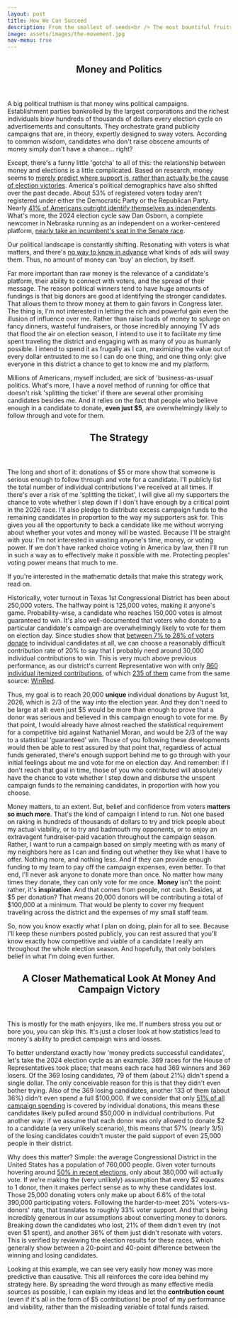 ```yaml
---
layout: post
title: How We Can Succeed
description: From the smallest of seeds<br /> The most bountiful fruits
image: assets/images/the-movement.jpg
nav-menu: true
---
```


<header class="major">
  <h2>Money and Politics</h2>
</header>

A big political truthism is that money wins political campaigns. Establishment parties bankrolled by the largest corporations and the richest individuals blow hundreds of thousands of dollars every election cycle on advertisements and consultants. They orchestrate grand publicity campaigns that are, in theory, expertly designed to sway voters. According to common wisdom, candidates who don't raise obscene amounts of money simply don't have a chance... right?

Except, there's a funny little 'gotcha' to all of this: the relationship between money and elections is a little complicated. Based on research, money seems to <a href="https://fivethirtyeight.com/features/money-and-elections-a-complicated-love-story/">merely predict where support is, rather than actually be the cause of election victories</a>. America's political demographics have also shifted over the past decade. About 53% of registered voters today aren't registered under either the Democratic Party or the Republican Party. Nearly <a href="https://news.gallup.com/poll/467897/party-preferences-evenly-split-2022-shift-gop.aspx">41% of Americans outright identify themselves as independents</a>. What's more, the 2024 election cycle saw Dan Osborn, a complete newcomer in Nebraska running as an independent on a worker-centered platform, <a href="https://inthesetimes.com/article/labor-union-working-class-dan-osborn-nebraska">nearly take an incumbent's seat in the Senate race</a>.

Our political landscape is constantly shifting. Resonating with voters is what matters, and there's <a href="https://www.politico.com/news/2024/02/15/political-ad-effectiveness-study-00141622">no way to know in advance</a> what kinds of ads will sway them. Thus, no amount of money can 'buy' an election, by itself.

Far more important than raw money is the relevance of a candidate's platform, their ability to connect with voters, and the spread of their message. The reason political winners tend to have huge amounts of fundings is that big donors are good at identifying the stronger candidates. That allows them to throw money at them to gain favors in Congress later. The thing is, I'm not interested in letting the rich and powerful gain even the illusion of influence over me. Rather than raise loads of money to splurge on fancy dinners, wasteful fundraisers, or those incredibly annoying TV ads that flood the air on election season, I intend to use it to facilitate my time spent traveling the district and engaging with as many of you as humanly possible. I intend to spend it as frugally as I can, maximizing the value out of every dollar entrusted to me so I can do one thing, and one thing only: give everyone in this district a chance to get to know me and my platform.

Millions of Americans, myself included, are sick of 'business-as-usual' politics. What's more, I have a novel method of running for office that doesn't risk 'splitting the ticket' if there are several other promising candidates besides me. And it relies on the fact that people who believe enough in a candidate to donate, <b>even just $5</b>, are overwhelmingly likely to follow through and vote for them.

<header class="major">
  <h2>The Strategy</h2>
</header>

The long and short of it: donations of $5 or more show that someone is serious enough to follow through and vote for a candidate. I'll publicly list the total number of individual contributions I've received at all times. If there's ever a risk of me 'splitting the ticket', I will give all my supporters the chance to vote whether I step down if I don't have enough by a critical point in the 2026 race. I'll also pledge to distribute excess campaign funds to the remaining candidates in proportion to the way my supporters ask for. This gives you all the opportunity to back a candidate like me without worrying about whether your votes and money will be wasted. Because I'll be straight with you: I'm not interested in wasting anyone's time, money, or voting power. If we don't have ranked choice voting in America by law, then I'll run in such a way as to effectively make it possible with me. Protecting peoples' voting power means that much to me.

If you're interested in the mathematic details that make this strategy work, read on.

Historically, voter turnout in Texas 1st Congressional District has been about 250,000 voters. The halfway point is 125,000 votes, making it anyone's game. Probability-wise, a candidate who reaches 150,000 votes is almost guaranteed to win. It's also well-documented that voters who donate to a particular candidate's campaign are overwhelmingly likely to vote for them on election day. Since studies show that <a href="https://www.pewresearch.org/short-reads/2017/05/17/5-facts-about-u-s-political-donations/">between 7% to 28% of voters donate</a> to individual candidates at all, we can choose a reasonably difficult contribution rate of 20% to say that I probably need around 30,000 individual contributions to win. This is very much above previous performance, as our district's current Representative won with only <a href="https://www.fec.gov/data/receipts/?committee_id=C00796086&two_year_transaction_period=2022&line_number=F3-11AI&data_type=processed">860 individual itemized contributions</a>, of which <a href="https://www.fec.gov/data/receipts/?data_type=processed&committee_id=C00796086&contributor_name=WINRED&two_year_transaction_period=2022&line_number=F3-11AI">235 of them</a> came from the same source: <a href="https://winred.com/">WinRed</a>.

Thus, my goal is to reach 20,000 <b>unique</b> individual donations by August 1st, 2026, which is 2/3 of the way into the election year. And they don't need to be large at all: even just $5 would be more than enough to prove that a donor was serious and believed in this campaign enough to vote for me. By that point, I would already have almost reached the statistical requirement for a competitive bid against Nathaniel Moran, and would be 2/3 of the way to a statistical 'guaranteed' win. Those of you following these developments would then be able to rest assured by that point that, regardless of actual funds generated, there's enough support behind me to go through with your initial feelings about me and vote for me on election day. And remember: if I don't reach that goal in time, those of you who contributed will absolutely have the chance to vote whether I step down and disburse the unspent campaign funds to the remaining candidates, in proportion with how you choose.

Money matters, to an extent. But, belief and confidence from voters <b>matters so much more</b>. That's the kind of campaign I intend to run. Not one based on raking in hundreds of thousands of dollars to try and trick people about my actual viability, or to try and badmouth my opponents, or to enjoy an extravagent fundraiser-paid vacation throughout the campaign season. Rather, I want to run a campaign based on simply meeting with as many of my neighbors here as I can and finding out whether they like what I have to offer. Nothing more, and nothing less. And if they can provide enough funding to my team to pay off the campaign expenses, even better. To that end, I'll never ask anyone to donate more than once. No matter how many times they donate, they can only vote for me once. <b>Money</b> isn't the point: rather, it's <b>inspiration</b>. And that comes from people, not cash. Besides, at $5 per donation? That means 20,000 donors will be contributing a total of $100,000 at a minimum. That would be plenty to cover my frequent traveling across the district and the expenses of my small staff team.

So, now you know exactly what I plan on doing, plain for all to see. Because I'll keep these numbers posted publicly, you can rest assured that you'll know exactly how competitive and viable of a candidate I really am throughout the whole election season. And hopefully, that only bolsters belief in what I'm doing even further. 

<header class="major">
  <h2>A Closer Mathematical Look At Money And Campaign Victory</h2>
</header>

This is mostly for the math enjoyers, like me. If numbers stress you out or bore you, you can skip this. It's just a closer look at how statistics lead to money's ability to predict campaign wins and losses.

To better understand exactly how 'money predicts successful candidates', let's take the 2024 election cycle as an example. 369 races for the House of Representatives took place; that means each race had 369 winners and 369 losers. Of the 369 losing candidates, 79 of them (about 21%) didn't spend a single dollar. The only conceivable reason for this is that they didn't even bother trying. Also of the 369 losing candidates, another 133 of them (about 36%) didn't even spend a full $100,000. If we consider that only <a href="https://bipartisanpolicy.org/download/?file=/wp-content/uploads/2019/05/Trends-in-Campaign-Financing-1980-2016.-Zachary-Albert..pdf">51% of all campaign spending</a> is covered by individual donations, this means these candidates likely pulled around $50,000 in individual contributions. Put another way: if we assume that each donor was only allowed to donate $2 to a candidate (a very unlikely scenario), this means that 57% (nearly 3/5) of the losing candidates couldn't muster the paid support of even 25,000 people in their district.

Why does this matter? Simple: the average Congressional District in the United States has a population of 760,000 people. Given voter turnouts hovering around <a href="https://ballotpedia.org/Voter_turnout_in_United_States_elections">50% in recent elections</a>, only about 380,000 will actually vote. If we're making the (very unlikely) assumption that every $2 equates to 1 donor, then it makes perfect sense as to why these candidates lost. Those 25,000 donating voters only make up about 6.6% of the total 390,000 participating voters. Following the harder-to-meet 20% 'voters-vs-donors' rate, that translates to roughly 33% voter support. And that's being incredibly generous in our assumptions about converting money to donors. Breaking down the candidates who lost, 21% of them didn't even try (not even $1 spent), and another 36% of them just didn't resonate with voters. This is verified by reviewing the election results for these races, which generally show between a 20-point and 40-point difference between the winning and losing candidates.

Looking at this example, we can see very easily how money was more predictive than causative. This all reinforces the core idea behind my strategy here. By spreading the word through as many effective media sources as possible, I can explain my ideas and let the <b>contribution count</b> (even if it's all in the form of $5 contributions) be proof of my performance and viability, rather than the misleading variable of total funds raised.
